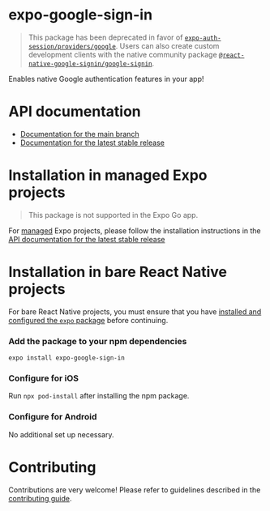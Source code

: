 # expo-google-sign-in

> This package has been deprecated in favor of [`expo-auth-session/providers/google`](https://docs.expo.dev/versions/latest/sdk/auth-session/#google). Users can also create custom development clients with the native community package [`@react-native-google-signin/google-signin`](https://www.npmjs.com/package/@react-native-google-signin/google-signin).

Enables native Google authentication features in your app!

# API documentation

- [Documentation for the main branch](https://github.com/expo/expo/blob/main/docs/pages/versions/unversioned/sdk/google-sign-in.md)
- [Documentation for the latest stable release](https://docs.expo.dev/versions/latest/sdk/google-sign-in/)

# Installation in managed Expo projects

> This package is not supported in the Expo Go app.

For [managed](https://docs.expo.dev/versions/latest/introduction/managed-vs-bare/) Expo projects, please follow the installation instructions in the [API documentation for the latest stable release](https://docs.expo.dev/versions/latest/sdk/google-sign-in/)

# Installation in bare React Native projects

For bare React Native projects, you must ensure that you have [installed and configured the `expo` package](https://docs.expo.dev/bare/installing-expo-modules/) before continuing.

### Add the package to your npm dependencies

```
expo install expo-google-sign-in
```

### Configure for iOS

Run `npx pod-install` after installing the npm package.

### Configure for Android

No additional set up necessary.

# Contributing

Contributions are very welcome! Please refer to guidelines described in the [contributing guide](https://github.com/expo/expo#contributing).
